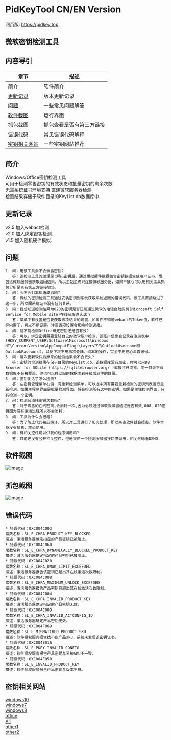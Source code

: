 ﻿# PidKeyTool  CN/EN Version
网页版: https://pidkey.top
## 微软密钥检测工具

## 内容导引
| 章节 | 描述 |
|-|-|
| [简介](#简介) | 软件简介 |
| [更新记录](#更新记录) | 版本更新记录 |
| [问题](#问题) | 一些常见问题解答 |
| [软件截图](#软件截图) | 运行界面 |
| [抓包截图](#抓包截图) | 抓包查看是否有第三方链接 |
| [错误代码](#错误代码) | 常见错误代码解释 |
| [密钥相关网站](#密钥相关网站) | 一些密钥网站推荐 |


## 简介
Windows/Office密钥检测工具  
可用于检测零售密钥的有效状态和批量密钥的剩余次数.  
无需系统证书环境支持.直连微软服务器检测.  
检测结果存储于软件目录的KeyList.db数据库中.   

## 更新记录
v2.5 加入webact检测.   
v2.0 加入绑定密钥检测.   
v1.5 加入随机硬件模拟.   

## 问题
    1. 问：用该工具会不会泄露密钥? 
       答：该检测工具的原理是:解码密钥后，通过模拟硬件数据结合密钥数据生成用户证书，发包给微软服务器获取返回结果，所以至始至终只连接微软服务器，如果不放心可以用相关工具抓包分析是否有第三方链接地址。 
    2. 问：会不会对本机造成影响?
       答：传统的密钥检测工具通过安装密钥到系统获取系统返回的错误代码，该工具直接绕过了这一步，所以跟系统证书没有任何关系。
    3. 问：我想知道检测结果为020的密钥是否还能通过微软的电话自助网页(Microsoft Self Service for Mobile site)在线获取确认ID？
       答：菜单中有设置是否要获取该项结果的设置，如果你不知道webact的Token值，软件已经内置了，可以不用设置。注意该项设置会影响检测速度。
    4. 问：能不能检测Office绑定密钥还是否有效?
       答：可以。绑定密钥需要登陆自己的微软账户检测，该账户信息会记录在注册表中(HKEY_CURRENT_USER\Software\Microsoft\Windows NT\CurrentVersion\AppCompatFlags\Layers下的OutlookUsername和OutlookPassword)，以便下次不用再次登陆。纯本地操作，完全不用担心泄露账号。  
    5. 问：每次更新软件后原来的检测结果会不会丢失?  
       答：密钥的检测结果存储于目录的KeyList.db，该数据库没有加密，你可以用DB Browser for SQLite（https://sqlitebrowser.org/ )直接打开浏览，同一目录下该数据库不会被覆盖，你也可以移动旧的数据库到升级后软件的目录。
    6. 问：密钥复活了怎么检测?  
       答：在密钥管理菜单右键，有重新检测菜单，可以选中所有需要重新检测的密钥列表进行重新检测。如果主程序界面是批量检测界面，将会检测所有选中的密钥。如果是单独检测界面，只有检测一个密钥。  
    7. 问：检测会消耗密钥次数吗?    
       答：对于零售的在线密钥,会消耗一次,因为必须通过微软服务器验证是否有效,008、020密钥因为没有激活过程所以不会消耗.     
    8. 问：工具为什么会报毒?    
       答：为了防止代码被反编译，所以对工具进行了加壳处理，所以杀毒软件就会报毒。软件本身没有病毒，放心使用。   
    9. 问：有相关控件可以供我的程序调用吗?   
       答：目前还没有公开相关控件，但是提供一个检测服务器接口供调用，相关代码看DEMO.   

## 软件截图
![image](https://github.com/laomms/PidKeyBatch/blob/master/checks.gif)

## 抓包截图
![image](https://github.com/laomms/PidKeyBatch/blob/master/record.gif)

## 错误代码
    * 错误代码：0XC004C003
    常数名称：SL_E_CHPA_PRODUCT_KEY_BLOCKED
    描述：激活服务器确定指定的产品密钥已被阻止。
    * 错误代码：0XC004C060
    常数名称：SL_E_CHPA_DYNAMICALLY_BLOCKED_PRODUCT_KEY
    描述：激活服务器确定指定的产品密钥已被阻止。
    * 错误代码：0XC004C020
    常数名称：SL_E_CHPA_DMAK_LIMIT_EXCEEDED
    描述：激活服务器报告该密钥已超出其在线激活次数限制。
    * 错误代码：0XC004C008
    常数名称：SL_E_CHPA_MAXIMUM_UNLOCK_EXCEEDED
    描述：激活服务器报告产品密钥已超出其在线激活次数限制。
    * 错误代码：0XC004C004
    常数名称：SL_E_CHPA_INVALID_PRODUCT_KEY
    描述：激活服务器确定指定的产品密钥无效。
    * 错误代码：0XC004C00D
    常数名称：SL_E_CHPA_INVALID_ACTCONFIG_ID
    描述：激活服务器确定产品密钥无效。
    * 错误代码：0XC004F069
    常数名称：SL_E_MISMATCHED_PRODUCT_SKU
    描述：软件授权服务报告找不到产品sku，系统未发现该密钥证书。
    * 错误代码：0XC004E016
    常数名称：SL_E_PKEY_INVALID_CONFIG
    描述：软件授权服务报告产品密钥与系统SKU不一致。
    * 错误代码：0XC004F050
    常数名称：SL_E_INVALID_PRODUCT_KEY
    描述：软件授权服务报告产品密钥与版本不符。
     

 <!---
 [![](https://www.paypalobjects.com/en_US/i/btn/btn_donateCC_LG.gif)](https://www.sandbox.paypal.com/donate?hosted_button_id=WTE9HCGSXGTAN)
 -->
 
## 密钥相关网站
[windows10](https://philka.ru/forum/topic/46610-kliuchi-aktivatcii-windows-10-vse-redaktcii/page-309)  
[windows7](https://philka.ru/forum/topic/46608-kliuchi-aktivatcii-windows-7-vsekh-redaktcii/page-134)  
[windows8](https://philka.ru/forum/topic/46609-kliuchi-aktivatcii-windows-8-81-vsekh-redaktcii/page-89)  
[office](https://philka.ru/forum/topic/47480-kliuchi-aktivatcii-microsoft-office-all-version/page-115?hl=office)  
[All](http://forum.rsload.net/)  
[other1](https://vn-z.vn/threads/tong-hop-key-windows-va-office.10945/)   
[other2](https://www.aihao.cc/)   







